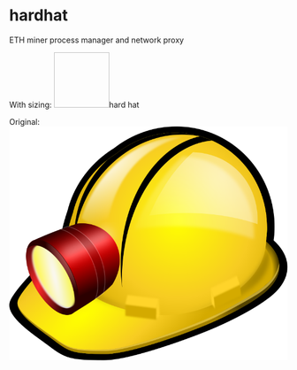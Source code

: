 # hardhat
ETH miner process manager and network proxy

With sizing:
<img srg="assets/speleo-helmet2.svg" width="100" height="100">hard hat</img>

Original:
![hard hat](assets/speleo-helmet2.svg)

